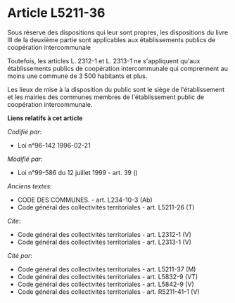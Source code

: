 # Article L5211-36

Sous réserve des dispositions qui leur sont propres, les dispositions du livre III de la deuxième partie sont applicables aux
établissements publics de coopération intercommunale 

Toutefois, les articles L. 2312-1 et L. 2313-1 ne s'appliquent qu'aux établissements publics de coopération intercommunale
qui comprennent au moins une commune de 3 500 habitants et plus. 

Les lieux de mise à la disposition du public sont le siège de l'établissement et les mairies des communes membres de
l'établissement public de coopération intercommunale.

**Liens relatifs à cet article**

_Codifié par_:

  - Loi n°96-142 1996-02-21

_Modifié par_:

  - Loi n°99-586 du 12 juillet 1999 - art. 39 ()

_Anciens textes_:

  - CODE DES COMMUNES. - art. L234-10-3 (Ab)
  - Code général des collectivités territoriales - art. L5211-26 (T)

_Cite_:

  - Code général des collectivités territoriales - art. L2312-1 (V)
  - Code général des collectivités territoriales - art. L2313-1 (V)

_Cité par_:

  - Code général des collectivités territoriales - art. L5211-37 (M)
  - Code général des collectivités territoriales - art. L5832-9 (VT)
  - Code général des collectivités territoriales - art. L5842-9 (V)
  - Code général des collectivités territoriales - art. R5211-41-1 (V)
